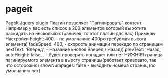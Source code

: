 # pageit
PageIt Jquery plugin
Плагин позволяет "Пагинировать" контент
Например у вас есть список в 200 элементов который вы хотите раскидать на несколько страничек, то этот плагин для вас)
Примеры
 Настройки
            height: 400, - по умолчанию 400px(требуемая высота элемента)
            fadeSpeed: 400, - скорость анимации перехадо по страницам
            nextText: 'Вперед', - Название кнопок Вперед / Назад))
            prevText: 'Назад',
            autoHeight: false, . - будет проверять попадает или нет НИЖНЯЯ граница пагинируемого элемента в выосту страницы(работает кривовато, так что осторожно)
            showNumpages: false  - выводить номера страниц (по умолчанию нет)
    
